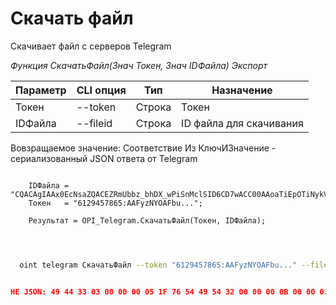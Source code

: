 ﻿---
sidebar_position: 2
---

# Скачать файл
 Скачивает файл с серверов Telegram


*Функция СкачатьФайл(Знач Токен, Знач IDФайла) Экспорт*

  | Параметр | CLI опция | Тип | Назначение |
  |-|-|-|-|
  | Токен | --token | Строка | Токен |
  | IDФайла | --fileid | Строка | ID файла для скачивания |

  
  Вовзращаемое значение:   Соответствие Из КлючИЗначение - сериализованный JSON ответа от Telegram

```bsl title="Пример кода"
	
    IDФайла = "CQACAgIAAx0EcNsaZQACEZRmUbbz_bhDX_wPiSnMclSID6CD7wACC00AAoaTiEpOTiNykV_72zUE";
    Токен   = "6129457865:AAFyzNYOAFbu...";

    Результат = OPI_Telegram.СкачатьФайл(Токен, IDФайла);

	
```

```sh title="Пример команд CLI"
    
  oint telegram СкачатьФайл --token "6129457865:AAFyzNYOAFbu..." --fileid "CQACAgIAAx0EcNsaZQACEZRmUbbz_bhDX_wPiSnMclSID6CD7wACC00AAoaTiEpOTiNykV_72zUE"

```


```json title="Результат"

НЕ JSON: 49 44 33 03 00 00 00 05 1F 76 54 49 54 32 00 00 00 0B 00 00 01 FF FE 44 00 6F 00 67 00 73 00 54 50 45 31 00 00 00 15 00 00 01 FF FE 4D 00 6F 00 74 00 6F 00 72 00 68 00 65 00 61 00 64 00 54 59…

```

